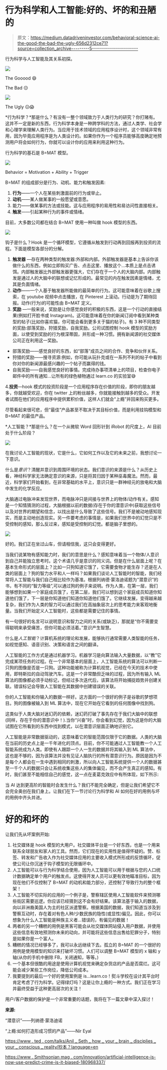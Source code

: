# 行为科学和人工智能:好的、坏的和丑陋的

> 原文：<https://medium.datadriveninvestor.com/behavioral-science-ai-the-good-the-bad-the-ugly-656d2312ce71?source=collection_archive---------5----------------------->

行为科学与人工智能及其关系初探。

![](img/5030eb6cbe83d3af8a4842c7d055e754.png)

The Gooood 😄

The Bad 😔

![](img/eed41542695406890e0e36ec75d4869c.png)

The Ugly ☹️😱

*行为科学？*那是什么？有没有一整个领域致力于人类行为的研究？你打赌有。这并不一定是新的东西，行为科学本身是一种跨学科的方法，通过人类学、社会学和心理学来理解人类行为。当应用于技术领域的应用程序设计时，这个领域非常有用，因为毕竟应用程序是为人类设计的。如果你作为一个程序员能够高度确定地预测用户将会如何行为，你就可以设计你的应用来利用这种行为。

行为科学的基石是 B=MAT 模型。

![](img/76cd14c391377b6e795b281b0f11bec3.png)

Behavior = Motivation + Ability + Trigger

B=MAT 的组成部分是行为、动机、能力和触发因素:

1.  **行为**——一个人在某些刺激面前的行为或举止。
2.  **动机**——某人做某事的一般愿望或意愿。
3.  能力——做某事的方法或技能。这与应用程序的易用性和易访问性直接相关。
4.  **触发**——引起某种行为的事件或情绪。

目前，大多数公司都在结合 B=MAT 使用一种叫做 hook 模型的东西。

![](img/b7cf5297c891b60e690f9f1f89b61fe1.png)

钩子是什么？Hook 是一个循环模型，它遵循从触发到行动再到回报再到投资的流程。下面是模型各部分的分解。

1.  **触发器** —存在两种类型的触发器:外部和内部。外部触发器是基本上告诉你该做什么的东西，例如立即购买广告、点击这里、播放这个…本质上是点击诱饵。内部触发器比外部触发器更强大，它们存在于一个人的大脑内部。内部触发是通过人的大脑中的联想或记忆形成的。最常见的内在触发因素是情绪，尤其是负面情绪。
2.  **动作**——一个人基于触发器所能做的最简单的行为。这可能意味着在谷歌上搜索，在 youtube 视频中点击播放，在 Pinterest 上滚动。行动是为了期待回报。动作(行为)的可能性由 B=MAT 定义。
3.  **奖励** —一般来说，奖励是让你感觉良好的积极的东西，这是一个行动的直接结果(例如打开脸书或 Instagram)。这可能意味着在你的新闻订阅中看到某种类型的帖子(比如你喜欢猫，你可能会看到更多关于猫的帖子)。有 3 种不同类型的奖励:部落奖励，狩猎奖励，自我奖励。公司试图控制 hook 模型的奖励方面，以使受到奖励的行为根深蒂固，并形成一种习惯。拥有新闻源的社交媒体公司正在利用这一奖励。

*   部落奖励——感觉良好的东西，如“部落”成员之间的合作、竞争和伙伴关系。
*   狩猎的奖励——搜寻资源:例如，你可能从玩扑克或在一系列不利的帖子中看到你对你的新闻源最感兴趣的一个帖子而赢得的钱。
*   自我奖励——自我感觉良好的事情。完成待办事项清单上的项目，检查你电子邮件中的所有通知…让所有的绿色植物通过 learn.co 的实验室😅

4.**投资**—hook 模式的投资阶段是一个应用程序存在价值的阶段，即你的朋友越多，你就越受欢迎，你在 twitter 上的粉丝越多，你就能接触到越多的受众。开发者试图在他们的应用程序中提供累积价值，这样人们就会“上瘾”并回来购买更多。

尽管看起来很可悲，但“最佳”产品甚至不取决于其目标价值，而是利用挂钩模型和 B=MAT 的最佳产品。

*人工智能？*那是什么？在一个从微软 Word 回形针到 iRobot 的尺度上，AI 目前处于什么阶段？

![](img/91166e1a7f13fcd3f796b9ad7e682239.png)

在我讨论人工智能的现状，它是什么，它如何工作以及它的未来之前，我想讨论一下意识。

什么是*意识*？清醒并意识到周围环境的状态。我们意识的来源是什么？从历史上看，神经科学家无法确定意识的来源，只是将其归因于某种巫毒魔法。然而，最近，科学家们开始看到，在非常基础的水平上，意识只是一群神经元的放电和大脑中发生的化学反应。

大脑通过电脉冲来发现世界，而电脉冲只是间接与世界上的物体/动作有关。感知是一个知情猜测的过程，大脑根据以前的数据(存在于你的潜意识中)获取这些信号以及对世界的期望和信念，以找出是什么导致了这些信号。我们不是被动地感知现实，而是主动地创造现实。另一件要考虑的事情是，如果我们世界中的幻觉只是不受控制的感知，那么反过来，感知是受控制的幻觉。都是脑子里想的。

![](img/76a1f3aeab2ff73ee6a03bc686b9ff30.png)

好的。我们正在坐过山车，但请相信我，这只会变得更好。

当我们说某物有感知能力时，我们的意思是什么？感知意味着当一个物体/人意识到自己并能独立思考时。这个术语几乎是意识的同义词。但是在什么层面上呢？在基本生命形式的层面上？比如一只狗知道它饿了，它需要食物才能生存？还是在人类的层面上？狗的智力水平和人一样吗？如果我们谈论人工智能时的智能，我们经常将人工智能与我们自己相比较作为基准。根据列纳德·蒙洛迪诺题为“潜意识”的书，有不同的“智力等级”,可以通过狗的例子来说明。作为人类，在第一层，我们能够想到如果一个家庭成员饿了，在第二层，我们可以想到这个家庭成员知道你知道他们饿了，下一层是你知道他们知道你知道他们饿了。它继续发展，变得越来越复杂，我们作为人类的智力可以通过我们在高抽象层次上的思考能力来客观地衡量。当我们开始定义人工智能时，这些都是需要记住的事情。

有一句很好的名言可以说明意识和智力之间的关系(或缺乏)，那就是“你不需要变得聪明来承受痛苦，但你可能必须活着。”意识产生智慧。

什么是*人工智能*？计算机系统的理论和发展，能够执行通常需要人类智能的任务，如视觉感知、语音识别、决策和语言之间的翻译。

人工智能的工作方式是通过机器学习。机器学习是向算法输入大量数据，以“教”它完成某项任务的过程。在一个非常基本的层面上，人工智能系统的算法可以判断一只狗的图像是否是一只狗。这种功能被称为计算机视觉，已经在今天的技术中使用，即特斯拉的自动驾驶汽车。这是一个非常酷但乏味的过程，因为所有输入 ML 算法的图像都必须手动标记，但经过多次迭代后，该算法将开始捕捉趋势并创建关联。错误标记会导致人工智能在其数据中创建错误的关联。

你的人工智能和你输入的数据一样好。这方面的一个很好的例子是谷歌的梦想项目。狗的图像被输入到 ML 算法中，现在它开始在它看到的任何图像中找到狗。

这类似于人类大脑对迷幻药的依赖，迷幻药打破了事先存在于我们大脑中的联想(同样，存在于你的潜意识中！).当你“兴奋”时，你会看到幻觉，因为这是你的大脑试图在它所看到的东西中找到模式，以在潜意识层面正确地识别它。

人工智能是非常数据驱动的，这意味着它的智能范围仅限于它的数据。人类的大脑在当前的历史点上是一千年进化的顶点。目前，你不可能通过人工智能教一个人工智能系统成为人类。即使有人跟踪一个人一生的数据并将其输入到 ML 算法中，这也是不够的，因为该算法并没有见证人脑执行的所有潜意识行为。原因是因为不是每个人都会在一生中遇到相同的刺激，所以向人工智能系统提供一个人的数据甚至一千个人的数据只会让系统收集这些人的集体偏见，而不会产生真正的感知。有时，我们甚至不能相信自己的感觉，这一点在麦葛克效应中有所体现，如下所示:

当 AI 达到更高阶的智能时会发生什么？我们不能完全确定，但是让我们希望它不会完全奥创在我们身上。让我们在下一节讨论行为科学和 AI 如何在好的用例与坏的用例中齐头并进。

# 好的和坏的

让我们先从坏案例开始:

1.  社交媒体是 hook 模型的大用户。社交媒体平台是一个好东西，也是一个用来联系全球朋友和家人的工具。然而，它们现在的实用性是值得怀疑的。赞、标签、转发和广告收入作为社交媒体应用的主要收入模式所形成的反馈循环，促使公司让你沉迷于钩子模型的无限循环中。
2.  人工智能可以与行为科学结合使用，因为人工智能可以用于根据与您的人口统计数据确定单个用户的触发点。这使得开发人员可以更有效地瞄准目标，因为现在他们不仅控制了 B=MAT 的动机和能力部分，还控制了导致行为的整个框架！
3.  人工智能不切实际的应用的一个例子是，警察辖区使用人工智能软件来预测哪些街区需要巡逻。你应该已经猜到这不会有好结果。该算法基于输入的数据，向以非洲裔美国人为主的社区派遣警察。根据美国的数据，我们知道当涉及到警察互动时，存在着对有色人种/少数民族的隐性(或显性)偏见。因此，你可以想象为什么人工智能是种族主义者…错误的，有偏见的数据！
4.  两者的另一个糟糕的用例是黑客可能会从社交媒体网站侵入用户数据，并使用这些信息有效地预测你未来的动向，并可能将这些信息出售给犯罪分子，特别是如果你是一个富人。
5.  糟糕的情况已经够多了，我可以永远继续下去。孤立的 B=MAT 的一个很好的用例是使用模型的知识来打破坏习惯。人们可以调整 B=MAT 模型的 x 轴和 y 轴(从你的手机中删除 FB，关闭通知，等等。)
6.  一个基本但很酷的用途是使用计算机视觉来确定杂货店的产品是否腐烂。这可能会减少某些工作岗位，降低公司成本。
7.  我要提到的最后一个好的使用案例是 is…learn.co！熨斗学校在设计其平台时肯定考虑了行为科学。记得绿灯吗？这是让你上瘾的一种方式。我们正在学习并最终受益于这种更高层次的关注！

用户/客户数据的保护是一个非常重要的话题，我将在下一篇文章中深入探讨！

**来源:**

“潜意识”——列纳德·蒙洛迪诺

“上瘾:如何打造形成习惯的产品”——Nir Eyal

[https://www . ted . com/talks/Anil _ Seth _ how _ your _ brain _ disciplies _ your _ conscious _ reality/抄本？language=en](https://www.ted.com/talks/anil_seth_how_your_brain_hallucinates_your_conscious_reality/transcript?language=en)

[https://www . Smithsonian mag . com/innovation/artificial-intelligence-is-now-use-predict-crime-is-it-biased-180968337/](https://www.smithsonianmag.com/innovation/artificial-intelligence-is-now-used-predict-crime-is-it-biased-180968337/)